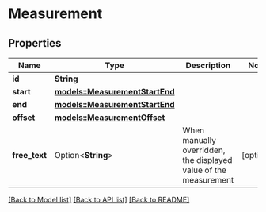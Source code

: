 # Measurement

## Properties

Name | Type | Description | Notes
------------ | ------------- | ------------- | -------------
**id** | **String** |  | 
**start** | [**models::MeasurementStartEnd**](MeasurementStartEnd.md) |  | 
**end** | [**models::MeasurementStartEnd**](MeasurementStartEnd.md) |  | 
**offset** | [**models::MeasurementOffset**](Measurement_offset.md) |  | 
**free_text** | Option<**String**> | When manually overridden, the displayed value of the measurement | [optional]

[[Back to Model list]](../README.md#documentation-for-models) [[Back to API list]](../README.md#documentation-for-api-endpoints) [[Back to README]](../README.md)


